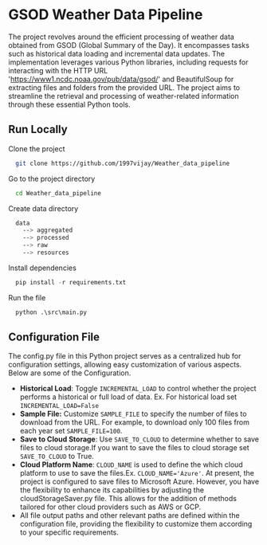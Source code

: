 
# GSOD Weather Data Pipeline

The project revolves around the efficient processing of weather data obtained from GSOD (Global Summary of the Day). It encompasses tasks such as historical data loading and incremental data updates. The implementation leverages various Python libraries, including requests for interacting with the HTTP URL 'https://www1.ncdc.noaa.gov/pub/data/gsod/' and BeautifulSoup for extracting files and folders from the provided URL. The project aims to streamline the retrieval and processing of weather-related information through these essential Python tools.




## Run Locally

Clone the project

```bash
  git clone https://github.com/1997vijay/Weather_data_pipeline
```

Go to the project directory

```bash
  cd Weather_data_pipeline
```
Create data directory
```bash
  data
    --> aggregated
    --> processed
    --> raw
    --> resources
```

Install dependencies

```python
  pip install -r requirements.txt
```

Run the file

```python
  python .\src\main.py
```

## Configuration File
The config.py file in this Python project serves as a centralized hub for configuration settings, allowing easy customization of various aspects. Below are some of the Configuration.
* **Historical Load**: Toggle `INCREMENTAL_LOAD` to control whether the project performs a historical or full load of data. Ex. For historical load set ``INCREMENTAL_LOAD=False``
* **Sample File:** Customize `SAMPLE_FILE` to specify the number of files to download from the URL. For example, to download only 100 files from each year set ``SAMPLE_FILE=100``.
* **Save to Cloud Storage**: Use `SAVE_TO_CLOUD` to determine whether to save files to cloud storage.If you want to save the files to cloud storage set ``SAVE_TO_CLOUD`` to True.
* **Cloud Platform Name**: `CLOUD_NAME` is used to define the which cloud platform to use to save the files.Ex. `CLOUD_NAME='Azure'`. At present, the project is configured to save files to Microsoft Azure. However, you have the flexibility to enhance its capabilities by adjusting the cloudStorageSaver.py file. This allows for the addition of methods tailored for other cloud providers such as AWS or GCP.
* All file output paths and other relevant paths are defined within the configuration file, providing the flexibility to customize them according to your specific requirements.


